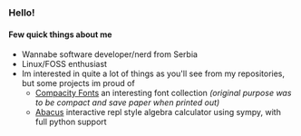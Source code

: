 ### Hello!

#### Few quick things about me
- Wannabe software developer/nerd from Serbia
- Linux/FOSS enthusiast
- Im interested in quite a lot of things as you'll see from my repositories, but some projects im proud of
  - [Compacity Fonts](https://github.com/sandorex/compacity-fonts) an interesting font collection *(original purpose was to be compact and save paper when printed out)*
  - [Abacus](https://github.com/sandorex/abacus) interactive repl style algebra calculator using sympy, with full python support
